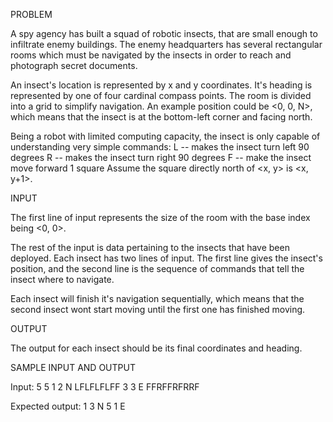 PROBLEM

A spy agency has built a squad of robotic insects, that are small enough to infiltrate enemy buildings. The enemy headquarters has several rectangular rooms which must be navigated by the insects in order to reach and photograph secret documents.

An insect's location is represented by x and y coordinates. It's heading is represented by one of four cardinal compass points. The room is divided into a grid to simplify navigation. An example position could be <0, 0, N>, which means that the insect is at the bottom-left corner and facing north.

Being a robot with limited computing capacity, the insect is only capable of understanding very simple commands:
L -- makes the insect turn left 90 degrees
R -- makes the insect turn right 90 degrees
F -- make the insect move forward 1 square
Assume the square directly north of <x, y> is <x, y+1>.


INPUT

The first line of input represents the size of the room with the base index being <0, 0>.

The rest of the input is data pertaining to the insects that have been deployed. Each insect has two lines of input. The first line gives the insect's position, and the second line is the sequence of commands that tell the insect where to navigate.

Each insect will finish it's navigation sequentially, which means that the second insect wont start moving until the first one has finished moving.


OUTPUT

The output for each insect should be its final coordinates and heading.


SAMPLE INPUT AND OUTPUT

Input:
5 5
1 2 N
LFLFLFLFF
3 3 E
FFRFFRFRRF

Expected output:
1 3 N
5 1 E

